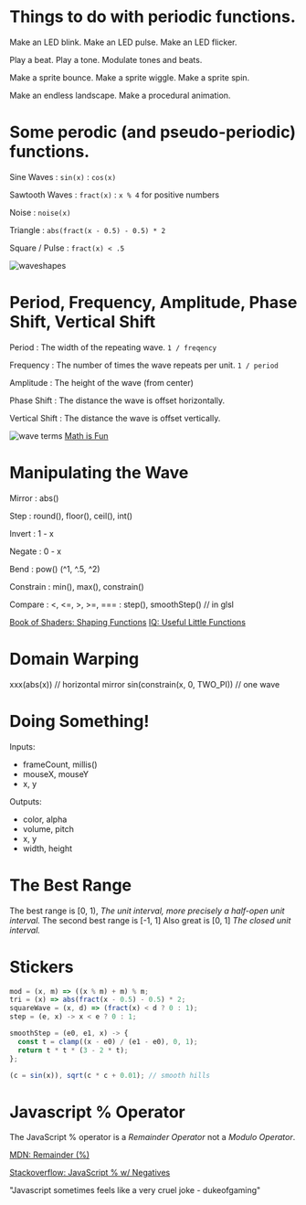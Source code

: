 # Things to do with periodic functions.

Make an LED blink. Make an LED pulse. Make an LED flicker.

Play a beat. Play a tone. Modulate tones and beats.

Make a sprite bounce. Make a sprite wiggle. Make a sprite spin.

Make an endless landscape. Make a procedural animation.

# Some perodic (and pseudo-periodic) functions.

Sine Waves
: `sin(x)`
: `cos(x)`

Sawtooth Waves
: `fract(x)`
: `x % 4` for positive numbers

Noise
: `noise(x)`

Triangle
: `abs(fract(x - 0.5) - 0.5) * 2`

Square / Pulse
: `fract(x) < .5`

![waveshapes](https://upload.wikimedia.org/wikipedia/commons/thumb/7/77/Waveforms.svg/800px-Waveforms.svg.png)

# Period, Frequency, Amplitude, Phase Shift, Vertical Shift

Period
: The width of the repeating wave. `1 / freqency`

Frequency
: The number of times the wave repeats per unit. `1 / period`

Amplitude
: The height of the wave (from center)

Phase Shift
: The distance the wave is offset horizontally.

Vertical Shift
: The distance the wave is offset vertically.

![wave terms](https://www.mathsisfun.com/algebra/images/a-sin-bxcd.svg)
[Math is Fun](https://www.mathsisfun.com/algebra/amplitude-period-frequency-phase-shift.html)

# Manipulating the Wave

Mirror
: abs()

Step
: round(), floor(), ceil(), int()

Invert
: 1 - x

Negate
: 0 - x

Bend
: pow() (^1, ^.5, ^2)

Constrain
: min(), max(), constrain()

Compare
: <, <=, >, >=, ===
: step(), smoothStep() // in glsl

[Book of Shaders: Shaping Functions](https://thebookofshaders.com/05/)
[IQ: Useful Little Functions](https://www.iquilezles.org/www/articles/functions/functions.htm)

# Domain Warping

xxx(abs(x)) // horizontal mirror
sin(constrain(x, 0, TWO_PI)) // one wave

# Doing Something!

Inputs:

- frameCount, millis()
- mouseX, mouseY
- x, y

Outputs:

- color, alpha
- volume, pitch
- x, y
- width, height

# The Best Range

The best range is [0, 1), _The unit interval, more precisely a half-open unit interval._
The second best range is [-1, 1]
Also great is [0, 1] _The closed unit interval._

# Stickers

```javascript
mod = (x, m) => ((x % m) + m) % m;
tri = (x) => abs(fract(x - 0.5) - 0.5) * 2;
squareWave = (x, d) => (fract(x) < d ? 0 : 1);
step = (e, x) -> x < e ? 0 : 1;

smoothStep = (e0, e1, x) -> {
  const t = clamp((x - e0) / (e1 - e0), 0, 1);
  return t * t * (3 - 2 * t);
};
```

```javascript
(c = sin(x)), sqrt(c * c + 0.01); // smooth hills
```

# Javascript % Operator

The JavaScript % operator is a _Remainder Operator_ not a _Modulo Operator_.

[MDN: Remainder (%)](https://developer.mozilla.org/en-US/docs/Web/JavaScript/Reference/Operators/Remainder)

[Stackoverflow: JavaScript % w/ Negatives](https://stackoverflow.com/questions/4467539/javascript-modulo-gives-a-negative-result-for-negative-numbers)

"Javascript sometimes feels like a very cruel joke - dukeofgaming"
